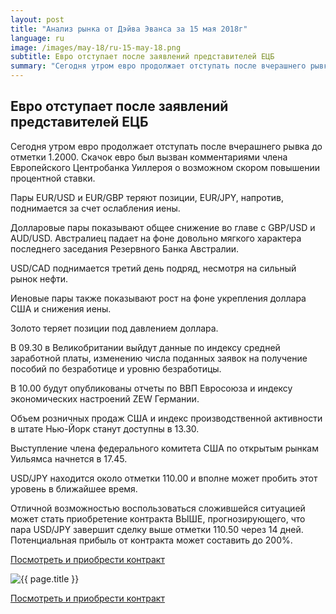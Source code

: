 ```yaml
---
layout: post
title: "Анализ рынка от Дэйва Эванса за 15 мая 2018г"
language: ru
image: /images/may-18/ru-15-may-18.png
subtitle: Евро отступает после заявлений представителей ЕЦБ
summary: "Сегодня утром евро продолжает отступать после вчерашнего рывка до отметки 1.2000. Скачок евро был вызван комментариями члена Европейского Центробанка Уиллероя о возможном скором повышении процентной ставки"
---
```

##  Евро отступает после заявлений представителей ЕЦБ

Сегодня утром евро продолжает отступать после вчерашнего рывка до отметки 1.2000. Скачок евро был вызван комментариями члена Европейского Центробанка Уиллероя о возможном скором повышении процентной ставки.

Пары EUR/USD и EUR/GBP теряют позиции, EUR/JPY, напротив, поднимается за счет ослабления иены.

Долларовые пары показывают общее снижение во главе с GBP/USD и AUD/USD. Австралиец падает на фоне довольно мягкого характера последнего заседания Резервного Банка Австралии.

USD/CAD поднимается третий день подряд, несмотря на сильный рынок нефти.

Иеновые пары также показывают рост на фоне укрепления доллара США и снижения иены.

Золото теряет позиции под давлением доллара.
 
 
В 09.30 в Великобритании выйдут данные по индексу средней заработной платы, изменению числа поданных заявок на получение пособий по безработице и уровню безработицы.

В 10.00 будут опубликованы отчеты по ВВП Евросоюза и индексу экономических настроений ZEW Германии.

Объем розничных продаж США и индекс производственной активности в штате Нью-Йорк станут доступны в 13.30.

Выступление члена федерального комитета США по открытым рынкам Уильямса начнется в 17.45.
 
 
USD/JPY находится около отметки 110.00 и вполне может пробить этот уровень в ближайшее время.

Отличной возможностью воспользоваться сложившейся ситуацией может стать приобретение контракта ВЫШЕ, прогнозирующего, что пара USD/JPY завершит сделку выше отметки 110.50 через 14 дней. Потенциальная прибыль от контракта может составить до 200%.

<a href="http://record.binary.com/_bivVDfg8lHux76XffYA0JmNd7ZgqdRLk/1/market=forex&underlying=frxUSDJPY&formname=higherlower&duration_amount=14&duration_units=d&amount=10&amount_type=payout&expiry_type=duration&barrier=110.50" target="_blank">Посмотреть и приобрести контракт</a>

<img src="{{ site.url }}/images/may-18/ru-15-may-18.png" alt="{{ page.title }}"  title="{{ page.title }}">

<a href="%LINK%%?https://www.binary.com/d/trade.cgi?market=forex&underlying=frxUSDJPY&formname=higherlower&duration_amount=14&duration_units=d&amount=10&amount_type=payout&expiry_type=duration&barrier=110.50" target="_blank">Посмотреть и приобрести контракт</a>
